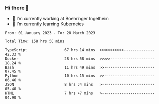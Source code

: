 ### Hi there 👋
- 🔭 I’m currently working at Boehringer Ingelheim
- 🌱 I’m currently learning Kubernetes

 
<!--START_SECTION:waka-->

```text
From: 01 January 2023 - To: 28 March 2023

Total Time: 158 hrs 50 mins

TypeScript                 67 hrs 14 mins  >>>>>>>>>>>--------------   42.33 %
Docker                     28 hrs 58 mins  >>>>>--------------------   18.24 %
Bash                       11 hrs 49 mins  >>-----------------------   07.45 %
Python                     10 hrs 15 mins  >>-----------------------   06.46 %
JSON                       8 hrs 34 mins   >------------------------   05.40 %
HTML                       7 hrs 47 mins   >------------------------   04.90 %
```

<!--END_SECTION:waka-->

 
